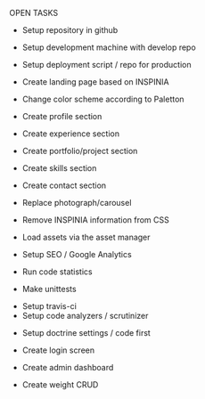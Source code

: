 OPEN TASKS

+ Setup repository in github
- Setup development machine with develop repo
- Setup deployment script / repo for production 

- Create landing page based on INSPINIA
- Change color scheme according to Paletton 
- Create profile section
- Create experience section
- Create portfolio/project section 
- Create skills section
- Create contact section
 
- Replace photograph/carousel
- Remove INSPINIA information from CSS

- Load assets via the asset manager 
- Setup SEO / Google Analytics

- Run code statistics 
- Make unittests
+ Setup travis-ci 
+ Setup code analyzers / scrutinizer
- Setup doctrine settings / code first

- Create login screen
- Create admin dashboard
- Create weight CRUD
 
 
